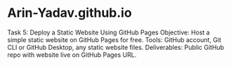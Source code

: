 # Arin-Yadav.github.io

Task 5: Deploy a Static Website Using GitHub Pages
 Objective: Host a simple static website on GitHub Pages for free.
 Tools: GitHub account, Git CLI or GitHub Desktop, any static website files.
 Deliverables:  Public GitHub repo with website live on GitHub Pages URL.